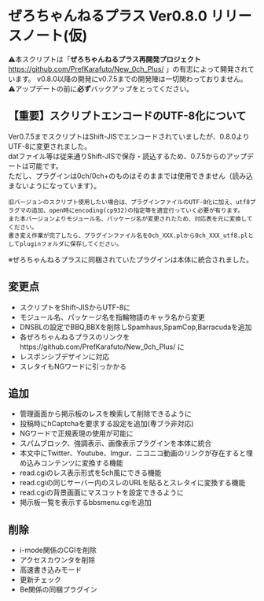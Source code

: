 # ぜろちゃんねるプラス Ver0.8.0 リリースノート(仮)  
⚠本スクリプトは「<b>ぜろちゃんねるプラス再開発プロジェクト</b>https://github.com/PrefKarafuto/New_0ch_Plus/ 」の有志によって開発されています。
v0.8.0以降の開発にv0.7.5までの開発陣は一切関わっておりません。  
⚠アップデートの前に<b>必ず</b>バックアップをとってください。  

## 【重要】スクリプトエンコードのUTF-8化について  
Ver0.7.5までスクリプトはShift-JISでエンコードされていましたが、0.8.0よりUTF-8に変更されました。  
datファイル等は従来通りShift-JISで保存・読込するため、0.7.5からのアップデートは可能です。  
ただし、プラグインは0ch/0ch+のものはそのままでは使用できません（読み込まないようになっています）。  
```
旧バージョンのスクリプト使用したい場合は、プラグインファイルのUTF-8化に加え、utf8プラグマの追加、open時にencoding(cp932)の指定等を適宜行っていく必要が有ります。  
また本バージョンよりモジュール名、パッケージ名が変更されたため、対応表を元に変換してください。   
書き変え作業が完了したら、プラグインファイル名を0ch_XXX.plから0ch_XXX_utf8.plとしてpluginフォルダに保存してください。
```  
※ぜろちゃんねるプラスに同梱されていたプラグインは本体に統合されました。  
  
## 変更点  
 + スクリプトをShift-JISからUTF-8に
 + モジュール名、パッケージ名を指輪物語のキャラ名から変更
 + DNSBLの設定でBBQ,BBXを削除しSpamhaus,SpamCop,Barracudaを追加
 + 各ぜろちゃんねるプラスのリンクをhttps://github.com/PrefKarafuto/New_0ch_Plus/ に
 + レスポンシブデザインに対応
 + スレタイもNGワードに引っかかる
  
## 追加
 + 管理画面から掲示板のレスを検索して削除できるように
 + 投稿時にhCaptchaを要求する設定を追加(専ブラ非対応)
 + NGワードで正規表現の使用が可能に
 + スパムブロック、強調表示、画像表示プラグインを本体に統合
 + 本文中にTwitter、Youtube、Imgur、ニコニコ動画のリンクが存在すると埋め込みコンテンツに変換する機能
 + read.cgiのレス表示形式を5ch風にできる機能
 + read.cgiの同じサーバー内のスレのURLを貼るとスレタイに変換する機能
 + read.cgiの背景画面にマスコットを設定できるように
 + 掲示板一覧を表示するbbsmenu.cgiを追加

## 削除
 + i-mode関係のCGIを削除
 + アクセスカウンタを削除
 + 高速書き込みモード
 + 更新チェック
 + Be関係の同梱プラグイン
